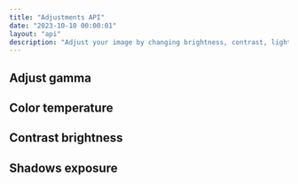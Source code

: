 ```yaml
---
title: "Adjustments API"
date: "2023-10-10 00:00:01"
layout: "api"
description: "Adjust your image by changing brightness, contrast, lighting, hue, saturation"
---
```



## Adjust gamma

## Color temperature

## Contrast brightness

## Shadows exposure
